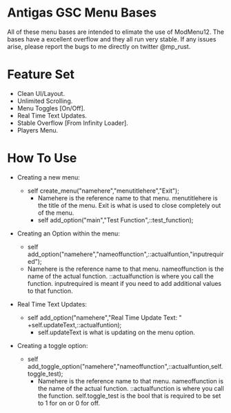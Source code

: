 # Antigas GSC Menu Bases

All of these menu bases are intended to elimate the use of ModMenu12. The bases have a excellent overflow and they all run very stable. If any issues arise, please report the bugs to me directly on twitter @mp_rust.

# Feature Set
- Clean UI/Layout.
- Unlimited Scrolling.
- Menu Toggles [On/Off].
- Real Time Text Updates.
- Stable Overflow [From Infinity Loader].
- Players Menu.

# How To Use
- Creating a new menu:
  - self create_menu("namehere","menutitlehere","Exit");
    - Namehere is the reference name to that menu. menutitlehere is the title of the menu. Exit is what is used to close completely out of the menu.
	- self add_option("main","Test Function",::test_function);

- Creating an Option within the menu:
	- self add_option("namehere","nameoffunction",::actualfuntion,"inputrequired");
    - Namehere is the reference name to that menu. nameoffunction is the name of the actual function. ::actualfunction is where you call the function. inputrequired is meant if you need to add additional values to that function.
    
- Real Time Text Updates:
  - self add_option("namehere","Real Time Update Text: " +self.updateText,::actualfuntion);
    - self.updateText is what is updating on the menu option.
    
- Creating a toggle option:
  - self add_toggle_option("namehere","nameoffunction",::actualfuntion,self.toggle_test);
    - Namehere is the reference name to that menu. nameoffunction is the name of the actual function. ::actualfunction is where you call the function. self.toggle_test is the bool that is required to be set to 1 for on or 0 for off.
